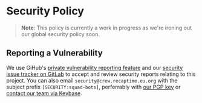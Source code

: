 # Security Policy

> **Note**: This policy is currently a work in progress as we're ironing out our global security policy soon.

## Reporting a Vulnerability

We use GiHub's [private vulnerability reporting feature](https://github.com/RecapTime/squad-bots/security/advisories/new) and our [security issue tracker on GitLab](https://mau.dev/RecapTime/security/issue-tracker/-/issues/new?issue[confidential]=true&issue[description]=%23%23%20CVE%20ID%0A%0A%3C%21--%20Please%20leave%20this%20blank%20to%20request%20a%20CVE%20ID%20later%20on%20your%20behalf.%20If%20you%20have%20one%2C%20note%20it%20here%20below%20this%20HTML%20comment.%20--%3E%0A%0A%23%23%20Description%0A%0A%23%23%23%20Summary%0A_Short%20summary%20of%20the%20problem.%20Make%20the%20impact%20and%20severity%20as%20clear%20as%20possible.%20For%20example%3A%20An%20unsafe%20deserialization%20vulnerability%20allows%20any%20unauthenticated%20user%20to%20execute%20arbitrary%20code%20on%20the%20server._%0A%0A%23%23%23%20Details%0A_Give%20all%20details%20on%20the%20vulnerability.%20Pointing%20to%20the%20incriminated%20source%20code%20is%20very%20helpful%20for%20the%20maintainer._%0A%0A%23%23%23%20PoC%0A_Complete%20instructions%2C%20including%20specific%20configuration%20details%2C%20to%20reproduce%20the%20vulnerability._%0A%0A%23%23%23%20Impact%0A_What%20kind%20of%20vulnerability%20is%20it%3F%20Who%20is%20impacted%3F_%0A%0A%23%23%20Affected%20products%2Fpackages%0A%0A%2A%20package-ecosystem%2Fpackage-name%40%3Caffected-version-range%3E%20%28fixed%20in%20%3Cfixed-in-version%20OR%20TBD%3E%0A%0A%23%23%20Severity%0A%0A_Use%20the%20CVSS%20calculator%20for%20calculate%20severity%20based%20on%20vector%20string._%0A%0A%23%23%20CWEs%0A%0A_List%20any%20weaknesses%20in%20CWE%20format._) to accept and review security reports relating to this project. You can also email `security@crew.recaptime.eu.org` with the subject prefix `[SECURITY:squad-bots]`, perferrably with [our PGP key](https://static.rtdevcdn.net.eu.org/keys/email.gpg.asc) or [contact our team via Keybase](https://keybase.io/reaptimesquad).
